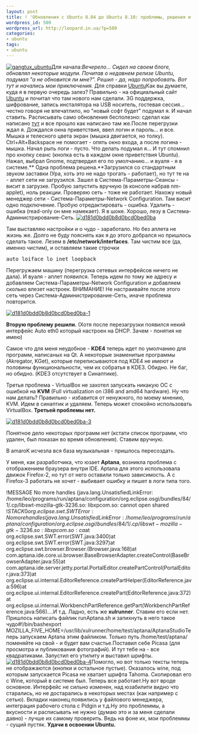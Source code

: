 ```yaml
---
layout: post
title: ! 'Обновления с Ubuntu 8.04 до Ubuntu 8.10: проблемы, решения и т.д.'
wordpress_id: 509
wordpress_url: http://leopard.in.ua/?p=509
categories:
- ubuntu
tags:
- ubuntu
---
```

[![](http://leopard.in.ua/wp-content/uploads/2008/11/gangtux_ubuntu.png "gangtux_ubuntu")](http://leopard.in.ua/wp-content/uploads/2008/11/gangtux_ubuntu.png)Для начала:_Вечерело... Сидел на своем блоге, обновлял некоторые модули. Почитав о недавнем релизе Ubuntu, подумал "а не обновится ли мне?". Решил - да, надо попробовать. Вот тут и начались мои приключения._ Для справки [Ubuntu](http://ru.wikipedia.org/wiki/Ubuntu_Linux)<!--more-->Как вы думаете, куда я в первую очередь залез? Правильно - на официальный сайт [Ubuntu](http://www.ubuntu.com/news/ubuntu-8.10-desktop) и почитал что там нового нам сделали. 3G поддержка, шифрование, запись инсталятора на USB носитель, гостевая сессия... честно говоря не впечатлило, но "новый софт будет" подумал я. И начал ставить. Расписывать само обновления бесполезно: сделал как написано [тут](http://www.ubuntu.com/getubuntu/upgrading#Network%20Upgrade%20for%20Ubuntu%20Desktops%20(Recommended)) и все прошло как написано там же.После перегрузки ждал я. Дождался окна приветствия, ввел логин и пароль... и все. Мышка и телесного цвета экран (мышка двигается, но толку). Ctrl+Alt+Backspace не помогает - опять окно входа, а после логина - мышка. Начал рыть логи - пусто. Что делать подумал я... И тут спомнил про кнопку сеанс (кнопка есть в каждом окне приветствия Ubuntu). Нажал, выбрал Gnome, подтвердил его по умолчанию... и вуаля - я в системе.** Одна проблема решена.**Загрузился со стандартным звуком заставки (Ура, хоть это не надо трогать - работает), но тут те на - аплет сети не загрузился. Зашел в Система-Параметры-Сеансы - висит в загрузке. Пробую запустить вручную (в консоле набрав nm-applet), ноль реакции. Проверяю сеть - тоже не работает. Нахожу новый менеджер сети - Система-Параметры-Network Configuration. Там висит одно подключение. Пробую отредактировать - ошибка. Удалить - ошибка (read-only он мне намекает). Я в шоке. Хорошо, лезу в Система-Администрирование-Сеть.
[![](http://leopard.in.ua/wp-content/uploads/2008/11/d181d0bdd0b8d0bcd0bed0ba-150x150.png "d181d0bdd0b8d0bcd0bed0ba")](http://leopard.in.ua/wp-content/uploads/2008/11/d181d0bdd0b8d0bcd0bed0ba.png)

Там выставляю настройки и о чудо - заработало. Но без аплета не жизнь же. Долго не буду пояснять как я до этого добрался но пришлось сделать такое. Лезем в **/etc/network/interfaces**. Там чистим все (да, именно чистим), и оставляем такие строчки
<pre lang="bash">auto loiface lo inet loopback</pre>
Перегружаем машину (перегрузка сетевых интерфейсов ничего не дала). И вуаля - аплет появился. Теперь идем по тому же адресу и добавляем Система-Параметры-Network Configuration и добавляем сколько влезет настроек. ВНИМАНИЕ! Не настраивайте после этого сеть через Система-Администрирование-Сеть, иначе проблема повторится.

[![](http://leopard.in.ua/wp-content/uploads/2008/11/d181d0bdd0b8d0bcd0bed0ba-1-150x150.png "d181d0bdd0b8d0bcd0bed0ba-1")](http://leopard.in.ua/wp-content/uploads/2008/11/d181d0bdd0b8d0bcd0bed0ba-1.png)

**Вторую проблему решили.** (Хотя после перезагрузки появился некий интерфейс Auto eth0 который настроен на DHCP. Зачем - понятия не имею)

Самое что для меня неудобное - **KDE4** теперь идет по умолчанию для программ, написаных на Qt. А некоторые знаменитые программы (Akregator, KGet), которые переписываются под KDE4 не имеют и половины функциональности, чем их собратья в KDE3. Обидно. Не баг, но обидно. (KDE3 отсутствует в Синаптике).

Третья проблема - VirtualBox не захотел запускать никакую ОС с ошибкой на **KVM** (Full virtualization on i386 and amd64 hardware). Ну что нам делать? Правильно - избавится от ненужного, по моему мнению, KVM. Идем в синаптик и удаляем. Теперь может спокойно использовать VirtualBox. **Третьей проблемы нет.**

[![](http://leopard.in.ua/wp-content/uploads/2008/11/d181d0bdd0b8d0bcd0bed0ba-3-150x150.png "d181d0bdd0b8d0bcd0bed0ba-3")](http://leopard.in.ua/wp-content/uploads/2008/11/d181d0bdd0b8d0bcd0bed0ba-3.png)

Понятное дело некоторых программ нет (кстати список программ, что удален, был показан во время обновления). Ставим вручную.

В amaroK исчезла вся база музыкальная - пришлось пересоздать.

У меня, как разработчика, что юзает **Aptana**, возникла проблема с отображением браузера внутри IDE. Aptana для этого использовала движок Firefox-2, но тут от него оставили только зависимость. А с Firefox-3 работать не хочет - выбивает ошибку и пишет в логи типа того.

!MESSAGE No more handles (java.lang.UnsatisfiedLinkError: /home/leo/programs/run/aptana/configuration/org.eclipse.osgi/bundles/84/1/.cp/libswt-mozilla-gtk-3236.so: libxpcom.so: cannot open shared $!STACK 0org.eclipse.swt.SWTError: No more handles (java.lang.UnsatisfiedLinkError: /home/leo/programs/run/aptana/configuration/org.eclipse.osgi/bundles/84/1/.cp/libswt-mozilla-gtk-3236.so: libxpcom.so: ca$at org.eclipse.swt.SWT.error(SWT.java:3400)at org.eclipse.swt.SWT.error(SWT.java:3297)at org.eclipse.swt.browser.Browser.<init>(Browser.java:168)at com.aptana.ide.core.ui.browser.BaseBrowserAdapter.createControl(BaseBrowserAdapter.java:55)at com.aptana.ide.server.jetty.portal.PortalEditor.createPartControl(PortalEditor.java:373)at org.eclipse.ui.internal.EditorReference.createPartHelper(EditorReference.java:596)at org.eclipse.ui.internal.EditorReference.createPart(EditorReference.java:372)at org.eclipse.ui.internal.WorkbenchPartReference.getPart(WorkbenchPartReference.java:566)....И т.д. Ладно, есть же **xulrunner**. Ставим его если нет. Пришлось написать файлик runAptana.sh и запихнуть в него такое чудо#!/bin/bashexport MOZILLA_FIVE_HOME=/usr/lib/xulrunner/home/test/aptana/AptanaStudioТеперь запускаем Aptana этим файликом. Только путь /home/test/aptana/ поменяйте на свой - и будет вам счастье.Поставил себе Picasa (для просмотра и публикования фотографий). И тут тебе на - все квадратиками. Запустил его утилиту и выставил шрифты.[![](http://leopard.in.ua/wp-content/uploads/2008/11/d181d0bdd0b8d0bcd0bed0ba-4-150x150.png "d181d0bdd0b8d0bcd0bed0ba-4")](http://leopard.in.ua/wp-content/uploads/2008/11/d181d0bdd0b8d0bcd0bed0ba-4.png)Помогло, но вот только тексты теперь не отображаются (кнопки и остальное пустые). Оказалось wine, под которым запускается Picasa не хватает шрифта Tahoma. Скопировал его с Wine, который в системе был. Теперь все работает.Ну вот вроде основное. Интерфейс не сильно изменен, над юзабилити видно что старались, но не достарались в некоторых местах (как например с сетью). Вкладки наконец появились у файлового менеджера, интеграция рабочего стола с Pidgin и т.д.Ну это проблеммы, а вкусности и расписывать не нужно (думаю это и за меня сделали давно) - лучше их самому проверить. Ведь на фоне их, мои проблеммы - сущий пустяк. **Удачи в освоении Ubuntu.**
</init>
